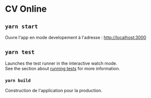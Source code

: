 # CV Online

## `yarn start`

Ouvre l'app en mode developement à l'adresse : [http://localhost:3000](http://localhost:3000)

## `yarn test`

Launches the test runner in the interactive watch mode.\
See the section about [running tests](https://facebook.github.io/create-react-app/docs/running-tests) for more information.

### `yarn build`

Construction de l'application pour la production.
